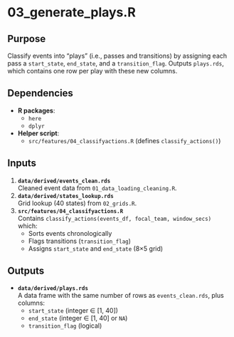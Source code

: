 # 03_generate_plays.R

## Purpose
Classify events into “plays” (i.e., passes and transitions) by assigning each pass a `start_state`, `end_state`, and a `transition_flag`. Outputs `plays.rds`, which contains one row per play with these new columns.

## Dependencies
- **R packages**:
  - `here`
  - `dplyr`
- **Helper script**:
  - `src/features/04_classifyactions.R` (defines `classify_actions()`)

## Inputs
1. **`data/derived/events_clean.rds`**  
   Cleaned event data from `01_data_loading_cleaning.R`.
2. **`data/derived/states_lookup.rds`**  
   Grid lookup (40 states) from `02_grids.R`.
3. **`src/features/04_classifyactions.R`**  
   Contains `classify_actions(events_df, focal_team, window_secs)` which:
   - Sorts events chronologically
   - Flags transitions (`transition_flag`)
   - Assigns `start_state` and `end_state` (8×5 grid)

## Outputs
- **`data/derived/plays.rds`**  
  A data frame with the same number of rows as `events_clean.rds`, plus columns:
  - `start_state` (integer ∈ [1, 40])
  - `end_state` (integer ∈ [1, 40] or `NA`)
  - `transition_flag` (logical)
